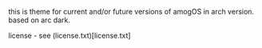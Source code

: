 this is theme for current and/or future versions of amogOS in arch version. 
based on arc dark.

license - see (license.txt)[license.txt]
